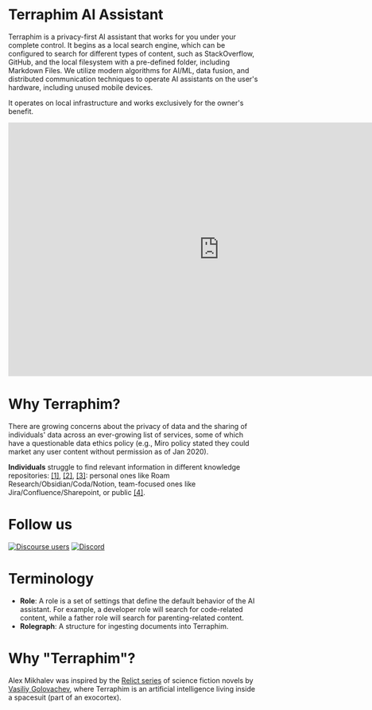 # Terraphim AI Assistant

Terraphim is a privacy-first AI assistant that works for you under your complete
control. It begins as a local search engine, which can be configured to search
for different types of content, such as StackOverflow, GitHub, and the local
filesystem with a pre-defined folder, including Markdown Files. We utilize
modern algorithms for AI/ML, data fusion, and distributed communication
techniques to operate AI assistants on the user's hardware, including unused
mobile devices.

It operates on local infrastructure and works exclusively for the owner's
benefit.

<div class="vimeo is-flex is-justify-content-center is-align-items-center">
    <iframe
        width="848" height="510"
        title="vimeo-player" 
        src="https://player.vimeo.com/video/854283350" 
        frameborder="0" 
        allowfullscreen>
    </iframe>
</div>

# Why Terraphim?

There are growing concerns about the privacy of data and the sharing of
individuals' data across an ever-growing list of services, some of which have a
questionable data ethics policy (e.g., Miro policy stated they could market any
user content without permission as of Jan 2020).

**Individuals** struggle to find relevant information in different knowledge repositories: [[1]](https://www.coveo.com/en/resources/reports/relevance-report-workplace),
[[2]](https://cottrillresearch.com/various-survey-statistics-workers-spend-too-much-time-searching-for-information/),
[[3]](https://www.forbes.com/sites/forbestechcouncil/2019/12/17/reality-check-still-spending-more-time-gathering-instead-of-analyzing/):
personal ones like Roam Research/Obsidian/Coda/Notion, team-focused ones like
Jira/Confluence/Sharepoint, or public
[[4]](https://www.theatlantic.com/technology/archive/2021/06/the-internet-is-a-collective-hallucination/619320/).

# Follow us

[![Discourse users](https://img.shields.io/discourse/users?server=https%3A%2F%2Fterraphim.discourse.group)](https://terraphim.discourse.group) 
[![Discord](https://img.shields.io/discord/852545081613615144?label=Discord&logo=Discord)](https://discord.gg/VPJXB6BGuY)

# Terminology

- **Role**: A role is a set of settings that define the default behavior of the AI assistant. For example, a developer role will search for code-related content, while a father role will search for parenting-related content.
- **Rolegraph**: A structure for ingesting documents into Terraphim.

# Why "Terraphim"?

Alex Mikhalev was inspired by the [Relict series][relict] of science fiction
novels by [Vasiliy Golovachev](https://en.wikipedia.org/wiki/Vasili_Golovachov),
where Terraphim is an artificial intelligence living inside a spacesuit (part of
an exocortex).


[relict]: https://www.goodreads.com/en/book/show/196710046
